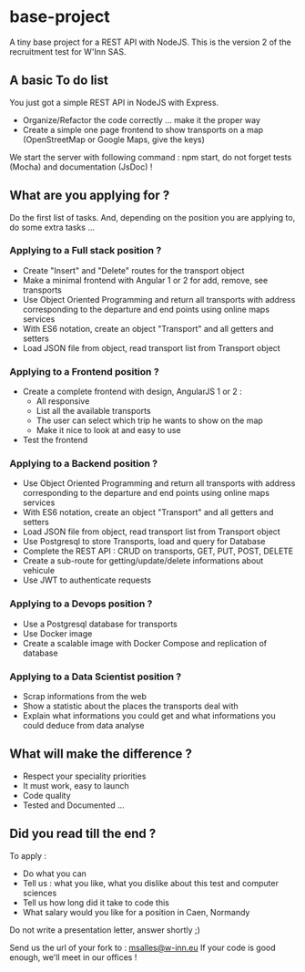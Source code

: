 # base-project

A tiny base project for a REST API with NodeJS. This is the version 2 of the recruitment test for W'Inn SAS.

## A basic To do list

You just got a simple REST API in NodeJS with Express.

 - Organize/Refactor the code correctly ... make it the proper way
 - Create a simple one page frontend to show transports on a map (OpenStreetMap or Google Maps, give the keys)

We start the server with following command : npm start, do not forget tests (Mocha) and documentation (JsDoc) !


## What are you applying for ?

Do the first list of tasks. And, depending on the position you are applying to, do some extra tasks ...

### Applying to a Full stack position ?

 - Create "Insert" and "Delete" routes for the transport object
 - Make a minimal frontend with Angular 1 or 2 for add, remove, see transports
 - Use Object Oriented Programming and return all transports with address corresponding to the departure and end points using online maps services
 - With ES6 notation, create an object "Transport" and all getters and setters
 - Load JSON file from object, read transport list from Transport object


### Applying to a Frontend position ?

 - Create a complete frontend with design, AngularJS 1 or 2 :
    - All responsive
    - List all the available transports
    - The user can select which trip he wants to show on the map
    - Make it nice to look at and easy to use
 - Test the frontend

### Applying to a Backend position ?

 - Use Object Oriented Programming and return all transports with address corresponding to the departure and end points using online maps services
 - With ES6 notation, create an object "Transport" and all getters and setters
 - Load JSON file from object, read transport list from Transport object
 - Use Postgresql to store Transports, load and query for Database
 - Complete the REST API : CRUD on transports, GET, PUT, POST, DELETE
 - Create a sub-route for getting/update/delete informations about vehicule
 - Use JWT to authenticate requests


### Applying to a Devops position ?

 - Use a Postgresql database for transports
 - Use Docker image
 - Create a scalable image with Docker Compose and replication of database

### Applying to a Data Scientist position ?

 - Scrap informations from the web
 - Show a statistic about the places the transports deal with
 - Explain what informations you could get and what informations you could deduce from data analyse


## What will make the difference ?

 - Respect your speciality priorities
 - It must work, easy to launch
 - Code quality
 - Tested and Documented ...

## Did you read till the end ?

To apply :
 - Do what you can
 - Tell us : what you like, what you dislike about this test and computer sciences
 - Tell us how long did it take to code this
 - What salary would you like for a position in Caen, Normandy

Do not write a presentation letter, answer shortly ;)

Send us the url of your fork to : msalles@w-inn.eu
If your code is good enough, we'll meet in our offices !
